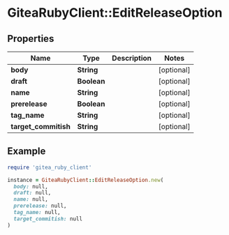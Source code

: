 # GiteaRubyClient::EditReleaseOption

## Properties

| Name | Type | Description | Notes |
| ---- | ---- | ----------- | ----- |
| **body** | **String** |  | [optional] |
| **draft** | **Boolean** |  | [optional] |
| **name** | **String** |  | [optional] |
| **prerelease** | **Boolean** |  | [optional] |
| **tag_name** | **String** |  | [optional] |
| **target_commitish** | **String** |  | [optional] |

## Example

```ruby
require 'gitea_ruby_client'

instance = GiteaRubyClient::EditReleaseOption.new(
  body: null,
  draft: null,
  name: null,
  prerelease: null,
  tag_name: null,
  target_commitish: null
)
```

